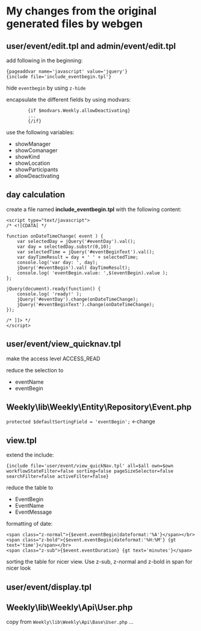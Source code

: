 # My changes from the original generated files by webgen

## user/event/edit.tpl and admin/event/edit.tpl
add following in the beginning:
````
{pageaddvar name='javascript' value='jquery'}
{include file='include_eventbegin.tpl'}
````

hide ``eventbegin`` by using ``z-hide``

encapsulate the different fields by using modvars:
````
		{if $modvars.Weekly.allowDeactivating}
		...
		{/if}
````
use the following variables:
* showManager
* showComanager
* showKind
* showLocation
* showParticipants
* allowDeactivating

## day calculation

create a file named **include_eventbegin.tpl** with the following content:
````
<script type="text/javascript">
/* <![CDATA[ */

function onDateTimeChange( event ) {
	var selectedDay = jQuery('#eventDay').val();
	var day = selectedDay.substr(0,10);
	var selectedTime = jQuery('#eventBeginText').val();
	var dayTimeResult = day + ' ' + selectedTime;
	console.log('var day: ', day);
	jQuery('#eventBegin').val( dayTimeResult);
	console.log( 'eventBegin.value: ',$(eventBegin).value );  
};

jQuery(document).ready(function() {
	console.log( 'ready!' );
	jQuery('#eventDay').change(onDateTimeChange);
	jQuery('#eventBeginText').change(onDateTimeChange);
});

/* ]]> */
</script>
````

## user/event/view_quicknav.tpl

make the access level ACCESS_READ

reduce the selection to 
* eventName
* eventBegin

## Weekly\lib\Weekly\Entity\Repository\Event.php

``protected $defaultSortingField = 'eventBegin';`` <-change

## view.tpl
extend the include:
````
{include file='user/event/view_quickNav.tpl' all=$all own=$own workflowStateFilter=false sorting=false pageSizeSelector=false searchFilter=false activeFilter=false}
 ````
 
reduce the table to 
 * EventBegin
 * EventName
 * EventMessage
 
formatting of date: 
 
 ````
<span class="z-normal">{$event.eventBegin|dateformat:'%A'}</span></br>
<span class="z-bold">{$event.eventBegin|dateformat:'%H:%M'} {gt text='time'}</span></br>
<span class="z-sub">{$event.eventDuration} {gt text='minutes'}</span>
````
				
sorting the table for nicer view. Use z-sub, z-normal and z-bold in span for nicer look

## user/event/display.tpl

## Weekly\lib\Weekly\Api\User.php

copy from ``Weekly\lib\Weekly\Api\Base\User.php`` ...

